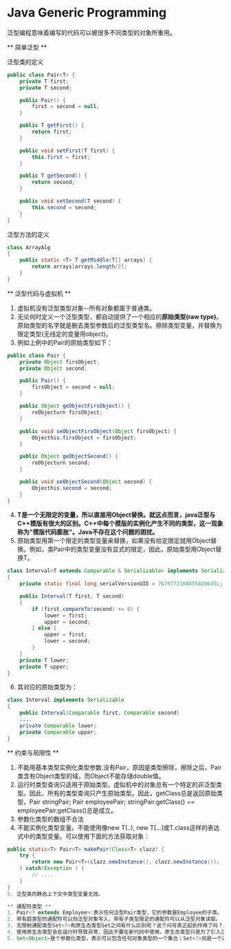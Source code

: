 Java Generic Programming
==============

泛型编程意味着编写的代码可以被很多不同类型的对象所重用。

** 简单泛型 **

泛型类的定义
```java
public class Pair<T> {
    private T first;
    private T second;

    public Pair() {
        first = second = null;
    }

    public T getFirst() {
        return first;
    }

    public void setFirst(T first) {
        this.first = first;
    }

    public T getSecond() {
        return second;
    }

    public void setSecond(T second) {
        this.second = second;
    }
}
```
泛型方法的定义
```java
class ArrayAlg
{
    public static <T> T getMiddle(T[] arrays) {
        return arrays[arrays.length/2];
    }
}
```

** 泛型代码与虚拟机 **

1. 虚拟机没有泛型类型对象--所有对象都属于普通类。
2. 无论何时定义一个泛型类型，都自动提供了一个相应的**原始类型(raw type)**。原始类型的名字就是删去类型参数后的泛型类型名。擦除类型变量，并替换为限定类型(无线定的变量用object)。
3. 例如上例中的Pair<T>的原始类型如下：
```java
public class Pair {
    private Object firsObject;
    private Object second;

    public Pair() {
        firsObject = second = null;
    }

    public Object geObjectFirsObject() {
        reObjecturn firsObject;
    }

    public void seObjectFirsObject(Object firsObject) {
        Objecthis.firsObject = firsObject;
    }

    public Object geObjectSecond() {
        reObjecturn second;
    }

    public void seObjectSecond(Object second) {
        Objecthis.second = second;
    }
}
```
4. **T是一个无限定的变量，所以直接用Object替换。就这点而言，java泛型与C++模版有很大的区别。C++中每个模版的实例化产生不同的类型，这一现象称为"模版代码膨胀"。Java不存在这个问题的困扰。**
5. 原始类型用第一个限定的类型变量来替换，如果没有给定限定就用Object替换。例如，类Pair<T>中的类型变量没有显式的限定，因此，原始类型用Object替换T。
```java
class Interval<T extends Comparable & Serializable> implements Serializable
{
    private static final long serialVersionUID = 7679772108855820645L;

    public Interval(T first, T second)
    {
        if (first.compareTo(second) <= 0) {
            lower = first;
            upper = second;
        } else {
            upper = first;
            lower = second;
        }
    }
    private T lower;
    private T upper;
}
```
6. 其对应的原始类型为：
```java
class Interval implements Serializable
{
    public Interval(Comparable first, Comparable second)
    ....
    private Comparable lower;
    private Comparable upper;
}
```
** 约束与局限性 **

1. 不能用基本类型实例化类型参数.没有Pair<double>，原因是类型擦除，擦除之后，Pair类含有Object类型的域，而Object不能存储double值。
2. 运行时类型查询只适用于原始类型。虚拟机中的对象总有一个特定的非泛型类型。因此，所有的类型查询只产生原始类型。因此，getClass总是返回原始类型，Pair<String> stringPair; Pair<Employee> employeePair; stringPair.getClass() == employeePair.getClass()总是成立。
3. 参数化类型的数组不合法
4. 不能实例化类型变量。不能使用像new T(..), new T[...]或T.class这样的表达式中的类型变量。可以使用下面的方法获取对象：
```java
public static<T> Pair<T> makePair(Class<T> clazz) {
    try {
        return new Pair<T>(clazz.newInstance(), clazz.newInstance());
    } catch(Exception ) {
        // ....
    }
}
5. 泛型类的静态上下文中类型变量无效。

** 通配符类型 **
1. Pair<? extends Employee>:表示任何泛型Pair类型，它的参数是Employee的子类。
2. 带有超类型的通配符可以向泛型对象写入，带有子类型限定的通配符可以从泛型对象读取。
3. 无限制通配类型Set<?>和原生态类型Set之间有什么区别呢？这个问号真正起到作用了吗？当然有作用，通配符是安全的，原生态类型则是不安全的。由于可以将任何元素放进使用原生态类型的集合中，因此很容易破坏该集合的类型约束条件；但**不能将任何元素(除了null之外)放到Collection<?>中**。
4. 使用原生态类型会在运行时导致异常，因此不要在新代码中使用。原生态类型只是为了引入泛型之前的遗留代码进行兼容和互用而提供的。
5. Set<Object>是个参数化类型，表示可以包含任何对象类型的一个集合；Set<?>则是一个通配符类型，**表示只能包含某种未知对象类型的一个集合**；Set则是个原生态类型，它脱离了泛型系统。前两种是安全的，最后一种不安全。
